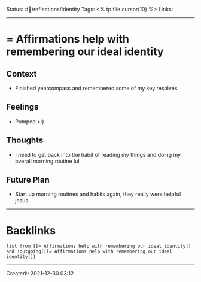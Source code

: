 Status: #💭/reflections/identity
Tags: <% tp.file.cursor(10) %>
Links:
___
# = Affirmations help with remembering our ideal identity
## Context
- Finished yearcompass and remembered some of my key resolves

## Feelings
 - Pumped >:)

## Thoughts
- I need to get back into the habit of reading my things and doing my overall morning routine lul

## Future Plan
- Start up morning routines and habits again, they really were helpful jesus
___
# Backlinks
```dataview
list from [[= Affirmations help with remembering our ideal identity]] and !outgoing([[= Affirmations help with remembering our ideal identity]])
```
___
Created::  2021-12-30 03:12

